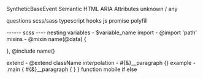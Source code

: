 SyntheticBaseEvent
Semantic HTML
ARIA Attributes
unknown / any

questions
scss/sass
typescript
hooks
js
promise
polyfill

------ scss ----
nesting
variables - $variable_name
import - @import 'path'
mixins - @mixin name(@data) {

},
@include name()

extend - @extend className
interpolation - #{&}__paragraph {}
example - 
.main {
    #{&}__paragraph {
     <!-- #{&}__paragraph=== .main__paragraph -->
    }
}
function
mobile
if else
